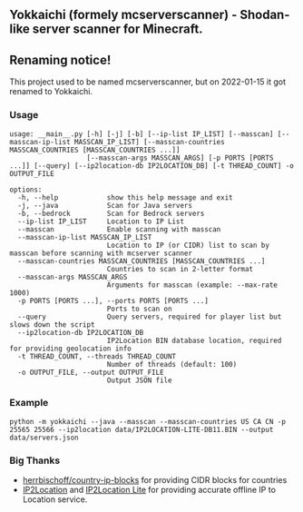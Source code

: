 ## Yokkaichi (formely mcserverscanner) - Shodan-like server scanner for Minecraft.
## Renaming notice!
This project used to be named mcserverscanner, but on 2022-01-15 it got renamed to Yokkaichi.
### Usage
```
usage: __main__.py [-h] [-j] [-b] [--ip-list IP_LIST] [--masscan] [--masscan-ip-list MASSCAN_IP_LIST] [--masscan-countries MASSCAN_COUNTRIES [MASSCAN_COUNTRIES ...]]
                   [--masscan-args MASSCAN_ARGS] [-p PORTS [PORTS ...]] [--query] [--ip2location-db IP2LOCATION_DB] [-t THREAD_COUNT] -o OUTPUT_FILE

options:
  -h, --help            show this help message and exit
  -j, --java            Scan for Java servers
  -b, --bedrock         Scan for Bedrock servers
  --ip-list IP_LIST     Location to IP List
  --masscan             Enable scanning with masscan
  --masscan-ip-list MASSCAN_IP_LIST
                        Location to IP (or CIDR) list to scan by masscan before scanning with mcserver scanner
  --masscan-countries MASSCAN_COUNTRIES [MASSCAN_COUNTRIES ...]
                        Countries to scan in 2-letter format
  --masscan-args MASSCAN_ARGS
                        Arguments for masscan (example: --max-rate 1000)
  -p PORTS [PORTS ...], --ports PORTS [PORTS ...]
                        Ports to scan on
  --query               Query servers, required for player list but slows down the script
  --ip2location-db IP2LOCATION_DB
                        IP2Location BIN database location, required for providing geolocation info
  -t THREAD_COUNT, --threads THREAD_COUNT
                        Number of threads (default: 100)
  -o OUTPUT_FILE, --output OUTPUT_FILE
                        Output JSON file
```
### Example
`python -m yokkaichi --java --masscan --masscan-countries US CA CN -p 25565 25566 --ip2location data/IP2LOCATION-LITE-DB11.BIN --output data/servers.json`

### Big Thanks
- [herrbischoff/country-ip-blocks](https://github.com/herrbischoff/country-ip-blocks) for providing CIDR blocks for countries
- [IP2Location](https://www.ip2location.com/) and [IP2Location Lite](https://lite.ip2location.com/) for providing accurate offline IP to Location service.